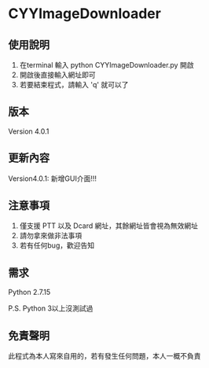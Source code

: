 # CYYImageDownloader


## 使用說明
1. 在terminal 輸入 python CYYImageDownloader.py 開啟
2. 開啟後直接輸入網址即可
3. 若要結束程式，請輸入 'q' 就可以了

## 版本
Version 4.0.1

## 更新內容
Version4.0.1: 新增GUI介面!!!

## 注意事項
1. 僅支援 PTT 以及 Dcard 網址，其餘網址皆會視為無效網址
2. 請勿拿來做非法事項
3. 若有任何bug，歡迎告知

## 需求
Python 2.7.15

P.S. Python 3以上沒測試過

## 免責聲明
此程式為本人寫來自用的，若有發生任何問題，本人一概不負責

